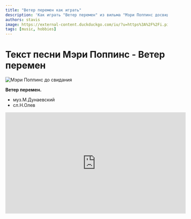 ```yaml
---
title: "Ветер перемен как играть"
description: 'Как играть "Ветер перемен" из вильма "Мэри Поппинс досвиданья" на пианино'
authors: stavis
image: https://external-content.duckduckgo.com/iu/?u=https%3A%2F%2Fi.pinimg.com%2F736x%2Fd8%2Ff5%2F05%2Fd8f505b90159cd67ba9b064e2cd11c74--photo-products-mary-poppins.jpg&f=1&nofb=1&ipt=235f3c83bb6a81a6df216f3fcd81f02b4052ad4f65a481e7b5313e33156d3364&ipo=images
tags: [music, hobbies]
---
```

# Текст песни Мэри Поппинс - Ветер перемен

![Мэри Поппинс до свидания](https://thumbs.dfs.ivi.ru/storage4/contents/a/a/5b2b7bf95faf1aebd34374f91cabda.jpg/400x226/)

**Ветер перемен.**
- муз.М.Дунаевский
- сл.Н.Олев

<!--truncate-->


<iframe width="560" height="315" src="https://www.youtube.com/embed/oF5PJa6nuKs" title="YouTube video player" frameborder="0" allow="accelerometer; autoplay; clipboard-write; encrypted-media; gyroscope; picture-in-picture; web-share" allowfullscreen></iframe>
